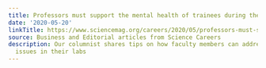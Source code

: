 ```yaml
---
title: Professors must support the mental health of trainees during the COVID-19 crisis
date: '2020-05-20'
linkTitle: https://www.sciencemag.org/careers/2020/05/professors-must-support-mental-health-trainees-during-covid-19-crisis
source: Business and Editorial articles from Science Careers
description: Our columnist shares tips on how faculty members can address mental health
  issues in their labs
---
```

